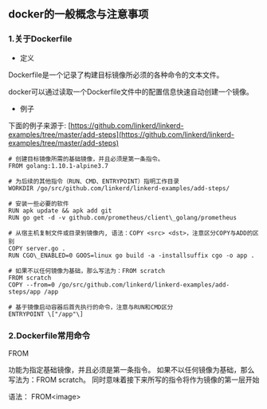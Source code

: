 ## docker的一般概念与注意事项

### 1.关于Dockerfile

* 定义

Dockerfile是一个记录了构建目标镜像所必须的各种命令的文本文件。

docker可以通过读取一个Dockerfile文件中的配置信息快速自动创建一个镜像。

* 例子

下面的例子来源于: [https://github.com/linkerd/linkerd-examples/tree/master/add-steps](https://github.com/linkerd/linkerd-examples/tree/master/add-steps)

```shell
# 创建目标镜像所需的基础镜像，并且必须是第一条指令。
FROM golang:1.10.1-alpine3.7

# 为后续的其他指令（RUN、CMD、ENTRYPOINT）指明工作目录
WORKDIR /go/src/github.com/linkerd/linkerd-examples/add-steps/

# 安装一些必要的软件
RUN apk update && apk add git
RUN go get -d -v github.com/prometheus/client\_golang/prometheus

# 从宿主机复制文件或目录到镜像内, 语法：COPY <src> <dst>，注意区分COPY与ADD的区别
COPY server.go . 
RUN CGO\_ENABLED=0 GOOS=linux go build -a -installsuffix cgo -o app .

# 如果不以任何镜像为基础，那么写法为：FROM scratch
FROM scratch  
COPY --from=0 /go/src/github.com/linkerd/linkerd-examples/add-steps/app /app

# 基于镜像启动容器后首先执行的命令，注意与RUN和CMD区分
ENTRYPOINT \["/app"\]
```

### 2.Dockerfile常用命令

FROM

功能为指定基础镜像，并且必须是第一条指令。
如果不以任何镜像为基础，那么写法为：FROM scratch。
同时意味着接下来所写的指令将作为镜像的第一层开始

语法：
FROM\<image\> 